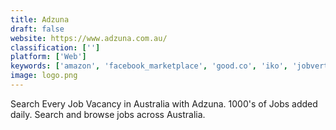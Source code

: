 ```yaml
---
title: Adzuna
draft: false 
website: https://www.adzuna.com.au/
classification: ['']
platform: ['Web']
keywords: ['amazon', 'facebook_marketplace', 'good.co', 'iko', 'jobvertise', 'krrb', 'lancebase', 'linkedin', 'magnet.me', 'needora', 'osclass', 'offerup', 'talentplot', 'usa_startup_jobs', 'yclas', 'ebay', 'indeed']
image: logo.png
---
```

Search Every Job Vacancy in Australia with Adzuna. 1000's of Jobs added daily. Search and browse jobs across Australia.